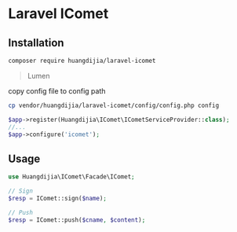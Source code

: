 # Laravel IComet

## Installation

~~~bash
composer require huangdijia/laravel-icomet
~~~

> Lumen

copy config file to config path

~~~bash
cp vendor/huangdijia/laravel-icomet/config/config.php config
~~~

~~~php
$app->register(Huangdijia\IComet\ICometServiceProvider::class);
//...
$app->configure('icomet');
~~~

## Usage

~~~php
use Huangdijia\IComet\Facade\IComet;

// Sign
$resp = IComet::sign($name);

// Push
$resp = IComet::push($cname, $content);
~~~